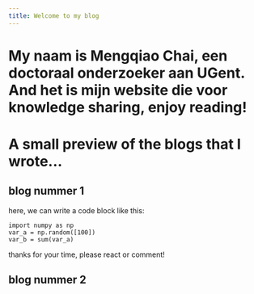 ```yaml
---
title: Welcome to my blog
---
```


# My naam is Mengqiao Chai, een doctoraal onderzoeker aan UGent. And het is mijn website die voor knowledge sharing, enjoy reading!
# A small preview of the blogs that I wrote...

## blog nummer 1

here, we can write a code block like this:
```
import numpy as np
var_a = np.random([100])
var_b = sum(var_a)
```
thanks for your time, please react or comment!

## blog nummer 2
